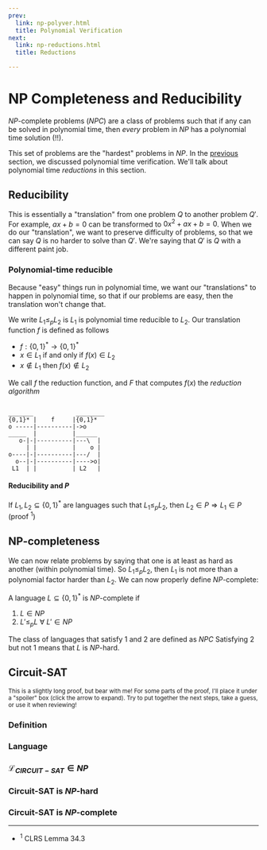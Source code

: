 ```yaml
---
prev:
  link: np-polyver.html
  title: Polynomial Verification
next:
  link: np-reductions.html
  title: Reductions

---
```


# NP Completeness and Reducibility

$NP$-complete problems ($NPC$) are a class of problems such that if any can be
solved in polynomial time, then _every_ problem in $NP$ has a polynomial time
solution (!!).

This set of problems are the "hardest" problems in $NP$. In the
[previous](np-polyver.html) section, we discussed polynomial time verification.
We'll talk about polynomial time _reductions_ in this section.

## Reducibility

This is essentially a "translation" from one problem $Q$ to another problem
$Q'$. For example, $ax+b=0$ can be transformed to $0x^2+ax+b=0$. When we do our
"translation", we want to preserve difficulty of problems, so that we can say
$Q$ is no harder to solve than $Q'$. We're saying that $Q'$ is $Q$ with a
different paint job.

### Polynomial-time reducible
Because "easy" things run in polynomial time, we want our "translations" to
happen in polynomial time, so that if our problems are easy, then the
translation won't change that.

We write $L_1 \leq_p L_2$ is $L_1$ is polynomial time reducible to $L_2$.
Our translation function $f$ is defined as follows

- $f: \{0,1\}^* \rightarrow \{0,1\}^*$
- $x \in L_1$ if and only if $f(x) \in L_2$
- $x \notin L_1$ then $f(x) \notin L_2$

We call $f$ the reduction function, and $F$ that computes $f(x)$ the _reduction
algorithm_

```

_______            ________
{0,1}* |    f     |{0,1}*
o -----|----------|->o
_____  |          |______
   o-|-|----------|---\  |
     | |          |    o |
o----|-|----------|---/  |
  o--|-|----------|---->o|
 L1  | |          | L2   |
```

#### Reducibility and $P$

If $L_1,L_2 \subseteq \{0,1\}^*$ are languages such that $L_1 \leq_p L_2$, then
$L_2 \in P \Rightarrow L_1 \in P$ (proof $^1$)



## NP-completeness

We can now relate problems by saying that one is at least as hard as another
(within polynomial time). So $L_1 \leq_p L_2$, then $L_1$ is not more than a
polynomial factor harder than $L_2$. We can now properly define $NP$-complete:

A language $L \subseteq \{0,1\}^*$ is $NP$-complete if

1. $L \in NP$
2. $L' \leq_p L \ \forall \ L' \in NP$

The class of languages that satisfy 1 and 2 are defined as $NPC$
Satisfying 2 but not 1 means that $L$ is $NP$-hard.


## Circuit-SAT

<small>This is a slightly long proof, but bear with me! For some parts of the
proof, I'll place it under a "spoiler" box (click the arrow to expand). Try to
put together the next steps, take a guess, or use it when reviewing!</small>


### Definition

### Language

### $\mathcal L_{CIRCUIT-SAT} \in NP$

### Circuit-SAT is $NP$-hard

### Circuit-SAT is $NP$-complete


---
- $^1$ CLRS Lemma 34.3
